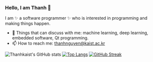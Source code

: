 ### Hello, I am Thanh 👋

I am ✨ a software programmer ✨ who is interested in programming and making things happen.

- 🔭 Things that can discuss with me: machine learning, deep learning, embedded software, Qt programming.
- 📫 How to reach me: thanhnguyen@kaist.ac.kr


![Thanhkaist's GitHub stats](https://github-readme-stats.vercel.app/api?username=thanhkaist&show_icons=true&theme=radical)
[![Top Langs](https://github-readme-stats.vercel.app/api/top-langs/?username=thanhkaist&langs_count=3&hide=Jupiter_Notebook)](https://https://github.com/thanhkaist/thanhkaist)
[![GitHub Streak](https://github-readme-streak-stats.herokuapp.com/?user=thanhkaist)](https://git.io/streak-stats)
